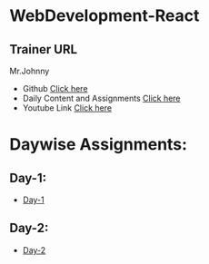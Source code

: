 # WebDevelopment-React

## Trainer URL
Mr.Johnny 
  - Github
            [Click here](https://github.com/Johnnytrainer)
  - Daily Content and Assignments
            [Click here](https://johnnytrainer.github.io/apskills/)
  - Youtube Link
            [Click here](https://www.youtube.com/channel/UCLzu8B0y7Tml4UDHKTLLVgw/playlists)
           
# Daywise Assignments:

## Day-1:
  - [Day-1](https://nrkravikumar.github.io/WebDevelopment-React/Day-1/index.html)

## Day-2:
  - [Day-2](https://nrkravikumar.github.io/WebDevelopment-React/Day-2/index.html)
